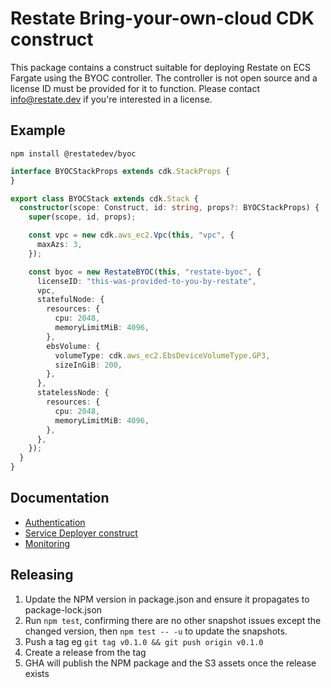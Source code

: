 # Restate Bring-your-own-cloud CDK construct

This package contains a construct suitable for deploying Restate on ECS Fargate using the BYOC controller.
The controller is not open source and a license ID must be provided for it to function. Please contact
[info@restate.dev](mailto:info@restate.dev) if you're interested in a license.

## Example
```shell
npm install @restatedev/byoc
```

```ts
interface BYOCStackProps extends cdk.StackProps {
}

export class BYOCStack extends cdk.Stack {
  constructor(scope: Construct, id: string, props?: BYOCStackProps) {
    super(scope, id, props);

    const vpc = new cdk.aws_ec2.Vpc(this, "vpc", {
      maxAzs: 3,
    });

    const byoc = new RestateBYOC(this, "restate-byoc", {
      licenseID: "this-was-provided-to-you-by-restate",
      vpc,
      statefulNode: {
        resources: {
          cpu: 2048,
          memoryLimitMiB: 4096,
        },
        ebsVolume: {
          volumeType: cdk.aws_ec2.EbsDeviceVolumeType.GP3,
          sizeInGiB: 200,
        },
      },
      statelessNode: {
        resources: {
          cpu: 2048,
          memoryLimitMiB: 4096,
        },
      },
    });
  }
}
```

## Documentation
- [Authentication](./docs/authentication.md)
- [Service Deployer construct](./docs/deployer.md)
- [Monitoring](./docs/monitoring.md)


## Releasing
1. Update the NPM version in package.json and ensure it propagates to package-lock.json
2. Run `npm test`, confirming there are no other snapshot issues except the changed version, then `npm test -- -u` to
update the snapshots.
3. Push a tag eg `git tag v0.1.0 && git push origin v0.1.0`
4. Create a release from the tag
5. GHA will publish the NPM package and the S3 assets once the release exists
